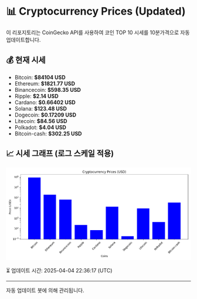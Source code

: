 
# 📊 Cryptocurrency Prices (Updated)

이 리포지토리는 CoinGecko API를 사용하여 코인 TOP 10 시세를 10분가격으로 자동 업데이트합니다.

## 💰 현재 시세
- Bitcoin: **$84104 USD**
- Ethereum: **$1821.77 USD**
- Binancecoin: **$598.35 USD**
- Ripple: **$2.14 USD**
- Cardano: **$0.66402 USD**
- Solana: **$123.48 USD**
- Dogecoin: **$0.17209 USD**
- Litecoin: **$84.56 USD**
- Polkadot: **$4.04 USD**
- Bitcoin-cash: **$302.25 USD**

## 📈 시세 그래프 (로그 스케일 적용)
![Crypto Prices](crypto_prices.png)

⏳ 업데이트 시간: 2025-04-04 22:36:17 (UTC)

---
자동 업데이트 봇에 의해 관리됩니다.
